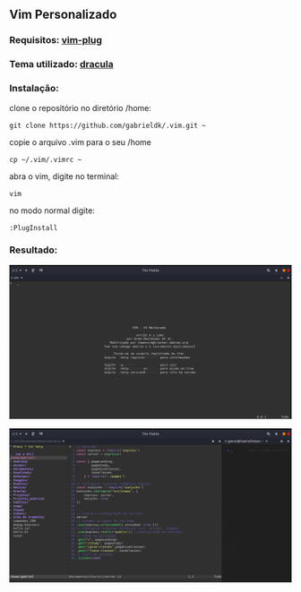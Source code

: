 ## Vim Personalizado

### Requisitos: [vim-plug](https://github.com/junegunn/vim-plug)

### Tema utilizado: [dracula](https://draculatheme.com/vim)

### Instalação:

clone o repositório no diretório /home:

```git
git clone https://github.com/gabrieldk/.vim.git ~
```
copie o arquivo .vim para o seu /home

```shell
cp ~/.vim/.vimrc ~
```

abra o vim, digite no terminal:

```shell
vim
```
no modo normal digite:

```vimscript
:PlugInstall
```

### Resultado:

![Tela inicial vim personalizado](img/vim_inicial.png)

![Tela com código](img/vim_src.png)
